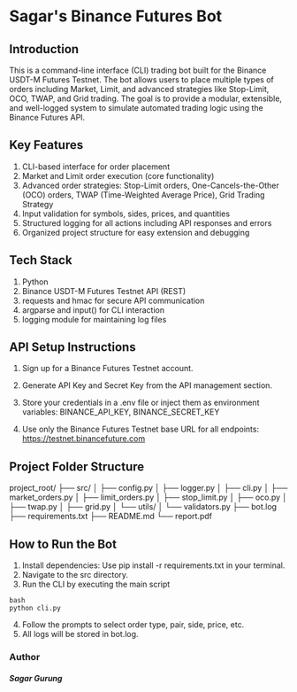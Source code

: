 # Sagar's Binance Futures Bot

## Introduction
This is a command-line interface (CLI) trading bot built for the Binance USDT-M Futures Testnet. The bot allows users to place multiple types of orders including Market, Limit, and advanced strategies like Stop-Limit, OCO, TWAP, and Grid trading. The goal is to provide a modular, extensible, and well-logged system to simulate automated trading logic using the Binance Futures API.

## Key Features

1. CLI-based interface for order placement
2. Market and Limit order execution (core functionality)
3. Advanced order strategies: Stop-Limit orders, One-Cancels-the-Other (OCO) orders, TWAP (Time-Weighted Average Price), Grid Trading Strategy
4. Input validation for symbols, sides, prices, and quantities
5. Structured logging for all actions including API responses and errors
6. Organized project structure for easy extension and debugging

## Tech Stack

1. Python
2. Binance USDT-M Futures Testnet API (REST)
3. requests and hmac for secure API communication
4. argparse and input() for CLI interaction
5. logging module for maintaining log files

## API Setup Instructions

1. Sign up for a Binance Futures Testnet account.

2. Generate API Key and Secret Key from the API management section.

3. Store your credentials in a .env file or inject them as environment variables: BINANCE_API_KEY, BINANCE_SECRET_KEY

4. Use only the Binance Futures Testnet base URL for all endpoints: https://testnet.binancefuture.com

## Project Folder Structure

project_root/
├── src/
│ ├── config.py
│ ├── logger.py
│ ├── cli.py
│ ├── market_orders.py
│ ├── limit_orders.py
│ ├── stop_limit.py
│ ├── oco.py
│ ├── twap.py
│ ├── grid.py
│ └── utils/
│ └── validators.py
├── bot.log
├── requirements.txt
├── README.md
└── report.pdf

## How to Run the Bot

1. Install dependencies: Use pip install -r requirements.txt in your terminal.
2. Navigate to the src directory.
3. Run the CLI by executing the main script

```
bash
python cli.py
```

4. Follow the prompts to select order type, pair, side, price, etc.
5. All logs will be stored in bot.log.

### Author
##### Sagar Gurung
